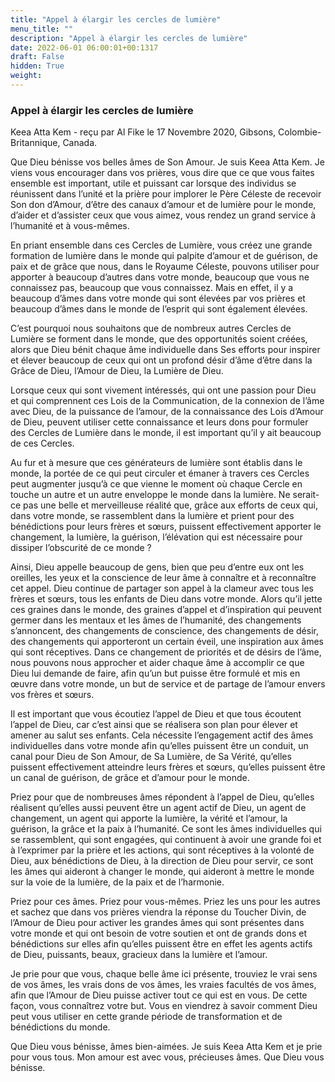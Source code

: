 ```yaml
---
title: "Appel à élargir les cercles de lumière"
menu_title: ""
description: "Appel à élargir les cercles de lumière"
date: 2022-06-01 06:00:01+00:1317
draft: False
hidden: True
weight:
---
```

### Appel à élargir les cercles de lumière

Keea Atta Kem - reçu par Al Fike le 17 Novembre 2020, Gibsons, Colombie-Britannique, Canada.

Que Dieu bénisse vos belles âmes de Son Amour. Je suis Keea Atta Kem. Je viens vous encourager dans vos prières, vous dire que ce que vous faites ensemble est important, utile et puissant car lorsque des individus se réunissent dans l’unité et la prière pour implorer le Père Céleste de recevoir Son don d’Amour, d’être des canaux d’amour et de lumière pour le monde, d’aider et d’assister ceux que vous aimez, vous rendez un grand service à l’humanité et à vous-mêmes.

En priant ensemble dans ces Cercles de Lumière, vous créez une grande formation de lumière dans le monde qui palpite d’amour et de guérison, de paix et de grâce que nous, dans le Royaume Céleste, pouvons utiliser pour apporter à beaucoup d’autres dans votre monde, beaucoup que vous ne connaissez pas, beaucoup que vous connaissez. Mais en effet, il y a beaucoup d’âmes dans votre monde qui sont élevées par vos prières et beaucoup d’âmes dans le monde de l’esprit qui sont également élevées.

C’est pourquoi nous souhaitons que de nombreux autres Cercles de Lumière se forment dans le monde, que des opportunités soient créées, alors que Dieu bénit chaque âme individuelle dans Ses efforts pour inspirer et élever beaucoup de ceux qui ont un profond désir d’âme d’être dans la Grâce de Dieu, l’Amour de Dieu, la Lumière de Dieu.

Lorsque ceux qui sont vivement intéressés, qui ont une passion pour Dieu et qui comprennent ces Lois de la Communication, de la connexion de l’âme avec Dieu, de la puissance de l’amour, de la connaissance des Lois d’Amour de Dieu, peuvent utiliser cette connaissance et leurs dons pour formuler des Cercles de Lumière dans le monde, il est important qu’il y ait beaucoup de ces Cercles.

Au fur et à mesure que ces générateurs de lumière sont établis dans le monde, la portée de ce qui peut circuler et émaner à travers ces Cercles peut augmenter jusqu’à ce que vienne le moment où chaque Cercle en touche un autre et un autre enveloppe le monde dans la lumière. Ne serait-ce pas une belle et merveilleuse réalité que, grâce aux efforts de ceux qui, dans votre monde, se rassemblent dans la lumière et prient pour des bénédictions pour leurs frères et sœurs, puissent effectivement apporter le changement, la lumière, la guérison, l’élévation qui est nécessaire pour dissiper l’obscurité de ce monde ?

Ainsi, Dieu appelle beaucoup de gens, bien que peu d’entre eux ont les oreilles, les yeux et la conscience de leur âme à connaître et à reconnaître cet appel. Dieu continue de partager son appel à la clameur avec tous les frères et sœurs, tous les enfants de Dieu dans votre monde. Alors qu’il jette ces graines dans le monde, des graines d’appel et d’inspiration qui peuvent germer dans les mentaux et les âmes de l’humanité, des changements s’annoncent, des changements de conscience, des changements de désir, des changements qui apporteront un certain éveil, une inspiration aux âmes qui sont réceptives. Dans ce changement de priorités et de désirs de l’âme, nous pouvons nous approcher et aider chaque âme à accomplir ce que Dieu lui demande de faire, afin qu’un but puisse être formulé et mis en œuvre dans votre monde, un but de service et de partage de l’amour envers vos frères et sœurs.

Il est important que vous écoutiez l’appel de Dieu et que tous écoutent l’appel de Dieu, car c’est ainsi que se réalisera son plan pour élever et amener au salut ses enfants. Cela nécessite l’engagement actif des âmes individuelles dans votre monde afin qu’elles puissent être un conduit, un canal pour Dieu de Son Amour, de Sa Lumière, de Sa Vérité, qu’elles puissent effectivement atteindre leurs frères et sœurs, qu’elles puissent être un canal de guérison, de grâce et d’amour pour le monde.

Priez pour que de nombreuses âmes répondent à l’appel de Dieu, qu’elles réalisent qu’elles aussi peuvent être un agent actif de Dieu, un agent de changement, un agent qui apporte la lumière, la vérité et l’amour, la guérison, la grâce et la paix à l’humanité. Ce sont les âmes individuelles qui se rassemblent, qui sont engagées, qui continuent à avoir une grande foi et à l’exprimer par la prière et les actions, qui sont réceptives à la volonté de Dieu, aux bénédictions de Dieu, à la direction de Dieu pour servir, ce sont les âmes qui aideront à changer le monde, qui aideront à mettre le monde sur la voie de la lumière, de la paix et de l’harmonie.

Priez pour ces âmes. Priez pour vous-mêmes. Priez les uns pour les autres et sachez que dans vos prières viendra la réponse du Toucher Divin, de l’Amour de Dieu pour activer les grandes âmes qui sont présentes dans votre monde et qui ont besoin de votre soutien et ont de grands dons et bénédictions sur elles afin qu’elles puissent être en effet les agents actifs de Dieu, puissants, beaux, gracieux dans la lumière et l’amour.

Je prie pour que vous, chaque belle âme ici présente, trouviez le vrai sens de vos âmes, les vrais dons de vos âmes, les vraies facultés de vos âmes, afin que l’Amour de Dieu puisse activer tout ce qui est en vous. De cette façon, vous connaîtrez votre but. Vous en viendrez à savoir comment Dieu peut vous utiliser en cette grande période de transformation et de bénédictions du monde.

Que Dieu vous bénisse, âmes bien-aimées. Je suis Keea Atta Kem et je prie pour vous tous. Mon amour est avec vous, précieuses âmes. Que Dieu vous bénisse.
